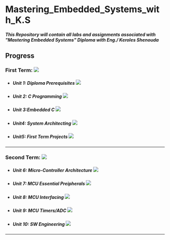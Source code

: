 # Mastering_Embedded_Systems_with_K.S

##### This Repository will contain all labs and assignments associated with "Mastering Embedded Systems" Diploma with Eng./ Keroles Shenouda

## Progress
### First Term: ![](https://geps.dev/progress/100)
- ##### Unit 1: Diploma Prerequisites ![](https://geps.dev/progress/100)
- ##### Unit 2: C Programming ![](https://geps.dev/progress/100)
- ##### Unit 3:Embedded C ![](https://geps.dev/progress/100)
- ##### Unit4: System Architecting ![](https://geps.dev/progress/100)
- ##### Unit5: First Term Projects ![](https://geps.dev/progress/100)
-----
### Second Term: ![](https://geps.dev/progress/40)
- ##### Unit 6: Micro-Controller Architecture ![](https://geps.dev/progress/100)
- ##### Unit 7: MCU Essential Preipherals ![](https://geps.dev/progress/100)
- ##### Unit 8: MCU Interfacing ![](https://geps.dev/progress/0)
- ##### Unit 9: MCU Timers/ADC ![](https://geps.dev/progress/0)
- ##### Unit 10: SW Engineering ![](https://geps.dev/progress/0)
-----
